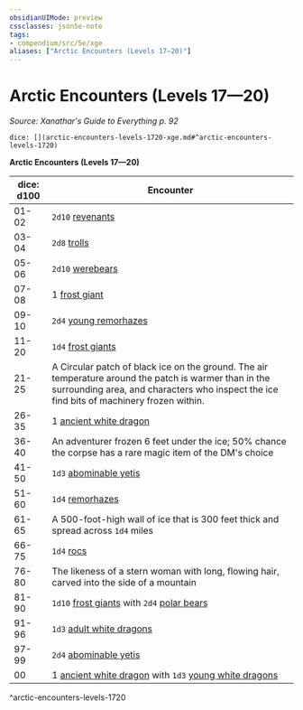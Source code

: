 ```yaml
---
obsidianUIMode: preview
cssclasses: json5e-note
tags:
- compendium/src/5e/xge
aliases: ["Arctic Encounters (Levels 17—20)"]
---
```

# Arctic Encounters (Levels 17—20)
*Source: Xanathar's Guide to Everything p. 92* 

`dice: [](arctic-encounters-levels-1720-xge.md#^arctic-encounters-levels-1720)`

**Arctic Encounters (Levels 17—20)**

| dice: d100 | Encounter |
|------------|-----------|
| 01-02 | `2d10` [revenants](/compendium/bestiary/undead/revenant.md) |
| 03-04 | `2d8` [trolls](/compendium/bestiary/giant/troll.md) |
| 05-06 | `2d10` [werebears](/compendium/bestiary/humanoid/werebear.md) |
| 07-08 | 1 [frost giant](/compendium/bestiary/giant/frost-giant.md) |
| 09-10 | `2d4` [young remorhazes](/compendium/bestiary/monstrosity/young-remorhaz.md) |
| 11-20 | `1d4` [frost giants](/compendium/bestiary/giant/frost-giant.md) |
| 21-25 | A Circular patch of black ice on the ground. The air temperature around the patch is warmer than in the surrounding area, and characters who inspect the ice find bits of machinery frozen within. |
| 26-35 | 1 [ancient white dragon](/compendium/bestiary/dragon/ancient-white-dragon.md) |
| 36-40 | An adventurer frozen 6 feet under the ice; 50% chance the corpse has a rare magic item of the DM's choice |
| 41-50 | `1d3` [abominable yetis](/compendium/bestiary/monstrosity/abominable-yeti.md) |
| 51-60 | `1d4` [remorhazes](/compendium/bestiary/monstrosity/remorhaz.md) |
| 61-65 | A 500-foot-high wall of ice that is 300 feet thick and spread across `1d4` miles |
| 66-75 | `1d4` [rocs](/compendium/bestiary/monstrosity/roc.md) |
| 76-80 | The likeness of a stern woman with long, flowing hair, carved into the side of a mountain |
| 81-90 | `1d10` [frost giants](/compendium/bestiary/giant/frost-giant.md) with `2d4` [polar bears](/compendium/bestiary/beast/polar-bear.md) |
| 91-96 | `1d3` [adult white dragons](/compendium/bestiary/dragon/adult-white-dragon.md) |
| 97-99 | `2d4` [abominable yetis](/compendium/bestiary/monstrosity/abominable-yeti.md) |
| 00 | 1 [ancient white dragon](/compendium/bestiary/dragon/ancient-white-dragon.md) with `1d3` [young white dragons](/compendium/bestiary/dragon/young-white-dragon.md) |
^arctic-encounters-levels-1720